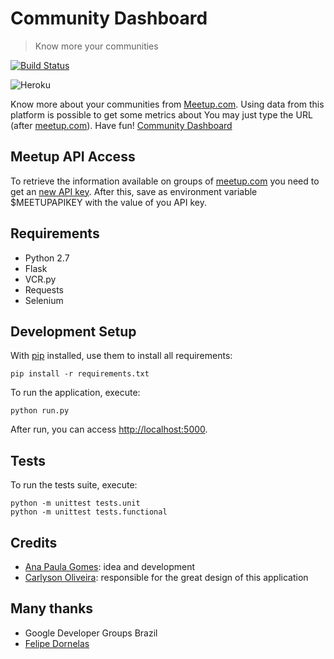 # Community Dashboard

> Know more your communities

[![Build Status](https://snap-ci.com/anapaulagomes/community-dashboard/branch/master/build_image)](https://snap-ci.com/anapaulagomes/community-dashboard/branch/master)

![Heroku](https://heroku-badge.herokuapp.com/?app=communitydashboard)

Know more about your communities from [Meetup.com](http://meetup.com). Using data from this platform is possible to get some metrics about
You may just type the URL (after [meetup.com]((http://meetup.com))). Have fun! [Community Dashboard](http://communitydashboard.heroku.com)

## Meetup API Access

To retrieve the information available on groups of [meetup.com](http://meetup.com) you need to get an [new API key](https://secure.meetup.com/meetup_api/key/). After this, save as environment variable $MEETUPAPIKEY with the value of you API key.

## Requirements

- Python 2.7
- Flask
- VCR.py
- Requests
- Selenium

## Development Setup

With [pip](https://pypi.python.org/pypi/pip) installed, use them to install all requirements:

```
pip install -r requirements.txt
```

To run the application, execute:

```
python run.py
```

After run, you can access [http://localhost:5000](http://localhost:5000).

## Tests

To run the tests suite, execute:

```
python -m unittest tests.unit
python -m unittest tests.functional
```

## Credits

- [Ana Paula Gomes](https://br.linkedin.com/in/anapaulagomess): idea and development
- [Carlyson Oliveira](https://br.linkedin.com/in/carlyson): responsible for the great design of this application

## Many thanks

- Google Developer Groups Brazil
- [Felipe Dornelas](https://github.com/felipead)
